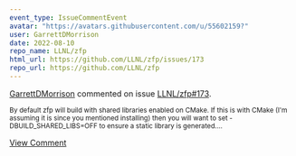 ```yaml
---
event_type: IssueCommentEvent
avatar: "https://avatars.githubusercontent.com/u/55602159?"
user: GarrettDMorrison
date: 2022-08-10
repo_name: LLNL/zfp
html_url: https://github.com/LLNL/zfp/issues/173
repo_url: https://github.com/LLNL/zfp
---
```


<a href='https://github.com/GarrettDMorrison' target='_blank'>GarrettDMorrison</a> commented on issue <a href='https://github.com/LLNL/zfp/issues/173' target='_blank'>LLNL/zfp#173</a>.

<small>By default zfp will build with shared libraries enabled on CMake. If this is with CMake (I'm assuming it is since you mentioned installing) then you will want to set -DBUILD_SHARED_LIBS=OFF to ensure a static library is generated....</small>

<a href='https://github.com/LLNL/zfp/issues/173' target='_blank'>View Comment</a>